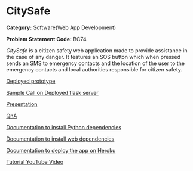 # CitySafe

**Category:** Software(Web App Development)

**Problem Statement Code:** BC74

_CitySafe_ is a citizen safety web application made to provide assistance in the case of any danger. It features an SOS button which when pressed sends an SMS to emergency contacts and the location of the user to the emergency contacts and local authorities responsible for citizen safety.

[Deployed prototype](https://citysafe-sih.herokuapp.com/)


[Sample Call on Deployed flask server](https://citysafeflaskapi.herokuapp.com/coords/192/32)

[Presentation](https://docs.google.com/presentation/d/1zNuDngyaTHCC0ojoilqWa-SBpH6fTjCY3_V_BjjGNe4/edit?usp=drivesdk)

[QnA](https://docs.google.com/document/d/1_iYxuZkzPPWin5vB-RfZBs0stvU6H5lE-2lBi6jMgnw/edit?usp=sharing)

[Documentation to install Python dependencies](https://docs.google.com/document/d/1T_CsN6JZAV4d9so_iIuSJNf30Fm3LkZvPCCYd7nJh7k/edit?usp=sharing)

[Documentation to install web dependencies](https://docs.google.com/document/d/1xrdDSLhHETveBCNmp2sxqT_WjHtM7i9ghLBWz_SRes4/edit?usp=sharing)

[Documentation to deploy the app on Heroku](https://docs.google.com/document/d/16boQfYcwNFsV6Qf7OcmlVMRopNNQnTTI3hWrmVFKtSA/edit?usp=sharing)

[Tutorial YouTube Video](https://youtu.be/KStahw-ciRk)

